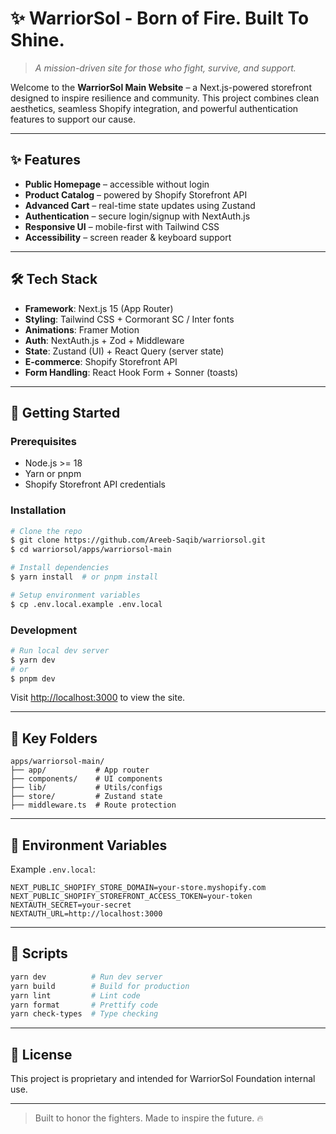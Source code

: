 # ✨ WarriorSol - Born of Fire. Built To Shine.

> _A mission-driven site for those who fight, survive, and support._

Welcome to the **WarriorSol Main Website** – a Next.js-powered storefront designed to inspire resilience and community. This project combines clean aesthetics, seamless Shopify integration, and powerful authentication features to support our cause.

---

## ✨ Features

- **Public Homepage** – accessible without login
- **Product Catalog** – powered by Shopify Storefront API
- **Advanced Cart** – real-time state updates using Zustand
- **Authentication** – secure login/signup with NextAuth.js
- **Responsive UI** – mobile-first with Tailwind CSS
- **Accessibility** – screen reader & keyboard support

---

## 🛠️ Tech Stack

- **Framework**: Next.js 15 (App Router)
- **Styling**: Tailwind CSS + Cormorant SC / Inter fonts
- **Animations**: Framer Motion
- **Auth**: NextAuth.js + Zod + Middleware
- **State**: Zustand (UI) + React Query (server state)
- **E-commerce**: Shopify Storefront API
- **Form Handling**: React Hook Form + Sonner (toasts)

---

## 🚀 Getting Started

### Prerequisites

- Node.js >= 18
- Yarn or pnpm
- Shopify Storefront API credentials

### Installation

```bash
# Clone the repo
$ git clone https://github.com/Areeb-Saqib/warriorsol.git
$ cd warriorsol/apps/warriorsol-main

# Install dependencies
$ yarn install  # or pnpm install

# Setup environment variables
$ cp .env.local.example .env.local
```

### Development

```bash
# Run local dev server
$ yarn dev
# or
$ pnpm dev
```

Visit [http://localhost:3000](http://localhost:3000) to view the site.

---

## 📁 Key Folders

```
apps/warriorsol-main/
├── app/           # App router
├── components/    # UI components
├── lib/           # Utils/configs
├── store/         # Zustand state
├── middleware.ts  # Route protection
```

---

## 🔧 Environment Variables

Example `.env.local`:

```env
NEXT_PUBLIC_SHOPIFY_STORE_DOMAIN=your-store.myshopify.com
NEXT_PUBLIC_SHOPIFY_STOREFRONT_ACCESS_TOKEN=your-token
NEXTAUTH_SECRET=your-secret
NEXTAUTH_URL=http://localhost:3000
```

---

## 🧪 Scripts

```bash
yarn dev          # Run dev server
yarn build        # Build for production
yarn lint         # Lint code
yarn format       # Prettify code
yarn check-types  # Type checking
```

---

## 📄 License

This project is proprietary and intended for WarriorSol Foundation internal use.

---

> Built to honor the fighters. Made to inspire the future. 🔥
